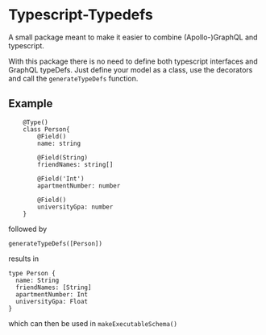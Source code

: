 # Typescript-Typedefs

A small package meant to make it easier to combine (Apollo-)GraphQL and typescript.

With this package there is no need to define both typescript interfaces and GraphQL typeDefs. Just define your model as a class, use the decorators and call the `generateTypeDefs` function.

## Example

```
    @Type()
    class Person{
        @Field()
        name: string

        @Field(String)
        friendNames: string[]

        @Field('Int')
        apartmentNumber: number

        @Field()
        universityGpa: number
    }
```

followed by

```
generateTypeDefs([Person])
```

results in

```
type Person {
  name: String
  friendNames: [String]
  apartmentNumber: Int
  universityGpa: Float
}
```

which can then be used in `makeExecutableSchema()`
